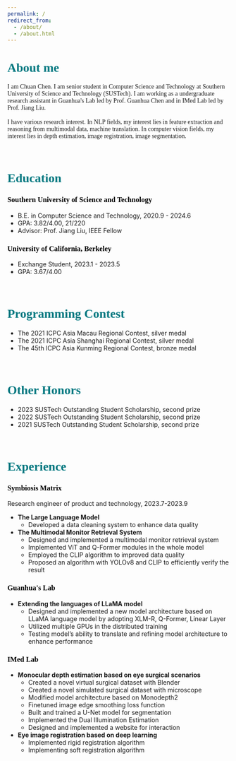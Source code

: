 ```yaml
---
permalink: /
redirect_from: 
  - /about/
  - /about.html
---
```




# <span style="font-family:'Times New Roman', Times, serif; color:white;"></span>

# <span style="font-family:'Times New Roman', Times, serif; color:rgb(0, 120, 128);">About me</span>

<span style="font-family:'Times New Roman', Times, serif;">I am Chuan Chen. I am senior student in Computer Science and Technology at Southern University of Science and Technology (SUSTech). I am working as a undergraduate research assistant in Guanhua's Lab led by Prof. Guanhua Chen and in IMed Lab led by Prof. Jiang Liu.<br><br>I have various research interest. In NLP fields, my interest lies in feature extraction and reasoning from multimodal data, machine translation. In computer vision fields, my interest lies in depth estimation, image registration, image segmentation.
</span>


# <span style="font-family:'Times New Roman', Times, serif; color:rgb(0, 120, 128);"><br>Education</span>

### <span style="font-family:'Times New Roman', Times, serif; color:rgb(0, 0, 0);">Southern University of Science and Technology</span>

- B.E. in Computer Science and Technology, 2020.9 - 2024.6
- GPA:  3.82/4.00, 21/220
- Advisor: Prof. Jiang Liu, IEEE Fellow
  
### <span style="font-family:'Times New Roman', Times, serif; color:rgb(0, 0, 0);">University of California, Berkeley</span>
- Exchange Student, 2023.1 - 2023.5
- GPA:  3.67/4.00

# <span style="font-family:'Times New Roman', Times, serif; color:rgb(0, 120, 128);"><br>Programming Contest</span>

- The 2021 ICPC Asia Macau Regional Contest, silver medal
- The 2021 ICPC Asia Shanghai Regional Contest, silver medal
- The 45th ICPC Asia Kunming Regional Contest, bronze medal
# <span style="font-family:'Times New Roman', Times, serif; color:rgb(0, 120, 128);"><br>Other Honors</span>
- 2023 SUSTech Outstanding Student Scholarship, second prize
- 2022 SUSTech Outstanding Student Scholarship, second prize
- 2021 SUSTech Outstanding Student Scholarship, second prize

# <span style="font-family:'Times New Roman', Times, serif; color:rgb(0, 120, 128);"><br>Experience</span>

### <span style="font-family:'Times New Roman', Times, serif; color:rgb(0, 0, 0);">Symbiosis Matrix</span>
Research engineer of product and technology, 2023.7-2023.9
- **The Large Language Model**
  - Developed a data cleaning system to enhance data quality
- **The Multimodal Monitor Retrieval System**
  - Designed and implemented a multimodal monitor retrieval system
  - Implemented ViT and Q-Former modules in the whole model
  - Employed the CLIP algorithm to improved data quality
  - Proposed an algorithm with YOLOv8 and CLIP to efficiently verify the result


### <span style="font-family:'Times New Roman', Times, serif; color:rgb(0, 0, 0);">Guanhua's Lab</span>
- **Extending the languages of LLaMA model**
    - Designed  and implemented a new model architecture based on LLaMA language model by adopting XLM-R, Q-Former, Linear Layer
    - Utilized multiple GPUs in the distributed training
    - Testing model’s ability to translate and refining model architecture to enhance performance

### <span style="font-family:'Times New Roman', Times, serif; color:rgb(0, 0, 0);">IMed Lab</span>
- **Monocular depth estimation based on eye surgical scenarios**
  - Created a novel virtual surgical dataset with Blender
  - Created a novel simulated surgical dataset with microscope
  - Modified model architecture based on Monodepth2
  - Finetuned image edge smoothing loss function
  - Built and trained a U-Net model for segmentation
  - Implemented the Dual Illumination Estimation
  - Designed and implemented a website for interaction
- **Eye image registration based on deep learning**
  - Implemented rigid registration algorithm
  - Implementing soft registration algorithm

